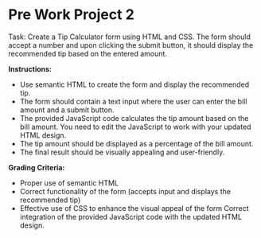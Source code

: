 # Pre Work Project 2
Task: Create a Tip Calculator form using HTML and CSS. The form should accept a number and upon clicking the submit button, it should display the recommended tip based on the entered amount.

**Instructions:**
- Use semantic HTML to create the form and display the recommended tip.
- The form should contain a text input where the user can enter the bill amount and a submit button.
- The provided JavaScript code calculates the tip amount based on the bill amount. You need to edit the JavaScript to work with your updated HTML design.
- The tip amount should be displayed as a percentage of the bill amount.
- The final result should be visually appealing and user-friendly.

**Grading Criteria:**
- Proper use of semantic HTML
- Correct functionality of the form (accepts input and displays the recommended tip)
- Effective use of CSS to enhance the visual appeal of the form
Correct integration of the provided JavaScript code with the updated HTML design.